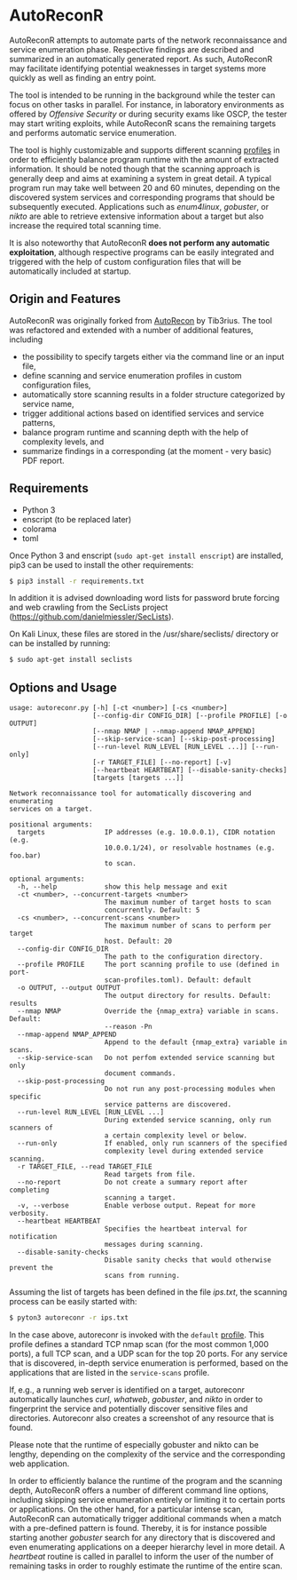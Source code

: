 # AutoReconR

AutoReconR attempts to automate parts of the network reconnaissance and service
enumeration phase. Respective findings are described and summarized in an
automatically generated report. As such, AutoReconR may facilitate identifying
potential weaknesses in target systems more quickly as well as finding an entry
point. 

The tool is intended to be running in the background while the tester can focus
on other tasks in parallel. For instance, in laboratory environments as offered
by *Offensive Security* or during security exams like OSCP, the tester may start
writing exploits, while AutoReconR scans the remaining targets and performs
automatic service enumeration. 

The tool is highly customizable and supports different scanning [profiles](doc/profiles.md) in
order to efficiently balance program runtime with the amount of extracted
information. It should be noted though that the scanning approach is generally
deep and aims at examining a system in great detail. A typical program run may
take well between 20 and 60 minutes, depending on the discovered system services and
corresponding programs that should be subsequently executed. Applications such
as *enum4linux*, *gobuster*, or *nikto* are able to retrieve extensive information
about a target but also increase the required total scanning time. 

It is also noteworthy that AutoReconR **does not perform any automatic
exploitation**, although respective programs can be easily integrated and
triggered with the help of custom configuration files that will be
automatically included at startup. 

## Origin and Features

AutoReconR was originally forked from
[AutoRecon](https://github.com/Tib3rius/AutoRecon) by Tib3rius. The tool was
refactored and extended with a number of additional features, including

* the possibility to specify targets either via the command line or an input file,
* define scanning and service enumeration profiles in custom configuration files,
* automatically store scanning results in a folder structure categorized by service name,
* trigger additional actions based on identified services and service patterns,
* balance program runtime and scanning depth with the help of complexity levels, and
* summarize findings in a corresponding (at the moment - very basic) PDF report.

## Requirements

* Python 3
* enscript (to be replaced later)
* colorama
* toml

Once Python 3 and enscript (`sudo apt-get install enscript`) are installed, pip3 can be used to install the other requirements:

```bash
$ pip3 install -r requirements.txt
```

In addition it is advised downloading word lists for password brute forcing and web crawling from the SecLists project (https://github.com/danielmiessler/SecLists).

On Kali Linux, these files are stored in the /usr/share/seclists/ directory or can be installed by running:

```bash
$ sudo apt-get install seclists
```

## Options and Usage


```
usage: autoreconr.py [-h] [-ct <number>] [-cs <number>]
                     [--config-dir CONFIG_DIR] [--profile PROFILE] [-o OUTPUT]
                     [--nmap NMAP | --nmap-append NMAP_APPEND]
                     [--skip-service-scan] [--skip-post-processing]
                     [--run-level RUN_LEVEL [RUN_LEVEL ...]] [--run-only]
                     [-r TARGET_FILE] [--no-report] [-v]
                     [--heartbeat HEARTBEAT] [--disable-sanity-checks]
                     [targets [targets ...]]

Network reconnaissance tool for automatically discovering and enumerating
services on a target.

positional arguments:
  targets               IP addresses (e.g. 10.0.0.1), CIDR notation (e.g.
                        10.0.0.1/24), or resolvable hostnames (e.g. foo.bar)
                        to scan.

optional arguments:
  -h, --help            show this help message and exit
  -ct <number>, --concurrent-targets <number>
                        The maximum number of target hosts to scan
                        concurrently. Default: 5
  -cs <number>, --concurrent-scans <number>
                        The maximum number of scans to perform per target
                        host. Default: 20
  --config-dir CONFIG_DIR
                        The path to the configuration directory.
  --profile PROFILE     The port scanning profile to use (defined in port-
                        scan-profiles.toml). Default: default
  -o OUTPUT, --output OUTPUT
                        The output directory for results. Default: results
  --nmap NMAP           Override the {nmap_extra} variable in scans. Default:
                        --reason -Pn
  --nmap-append NMAP_APPEND
                        Append to the default {nmap_extra} variable in scans.
  --skip-service-scan   Do not perfom extended service scanning but only
                        document commands.
  --skip-post-processing
                        Do not run any post-processing modules when specific
                        service patterns are discovered.
  --run-level RUN_LEVEL [RUN_LEVEL ...]
                        During extended service scanning, only run scanners of
                        a certain complexity level or below.
  --run-only            If enabled, only run scanners of the specified
                        complexity level during extended service scanning.
  -r TARGET_FILE, --read TARGET_FILE
                        Read targets from file.
  --no-report           Do not create a summary report after completing
                        scanning a target.
  -v, --verbose         Enable verbose output. Repeat for more verbosity.
  --heartbeat HEARTBEAT
                        Specifies the heartbeat interval for notification
                        messages during scanning.
  --disable-sanity-checks
                        Disable sanity checks that would otherwise prevent the
                        scans from running.
```

Assuming the list of targets has been defined in the file *ips.txt*, the scanning process can be easily started with:

```bash
$ pyton3 autoreconr -r ips.txt
```

In the case above, autoreconr is invoked with the `default` [profile](doc/profiles.md). This
profile defines a standard TCP nmap scan (for the most common 1,000 ports), a
full TCP scan, and a UDP scan for the top 20 ports. For any service that is
discovered, in-depth service enumeration is performed, based on the
applications that are listed in the  `service-scans` profile.

If, e.g., a running web server is identified on a target, autoreconr
automatically launches *curl*, *whatweb*, *gobuster*, and *nikto* in order to
fingerprint the service and potentially discover sensitive files and
directories. Autoreconr also creates a screenshot of any resource that is
found.

Please note that the runtime of especially gobuster and nikto can be lengthy,
depending on the complexity of the service and the corresponding web
application.

In order to efficiently balance the runtime of the program and the scanning
depth, AutoReconR offers a number of different command line options, including
skipping service enumeration entirely or limiting it to certain ports or
applications. On the other hand, for a particular intense scan, AutoReconR can
automatically trigger additional commands when a match with a pre-defined
pattern is found. Thereby, it is for instance possible starting another
*gobuster* search for any directory that is discovered and even enumerating
applications on a deeper hierarchy level in more detail. A *heartbeat* routine
is called in parallel to inform the user of the number of remaining tasks in
order to roughly estimate the runtime of the entire scan.

